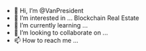- 👋 Hi, I’m @VanPresident
- 👀 I’m interested in ... Blockchain Real Estate
- 🌱 I’m currently learning ...
- 💞️ I’m looking to collaborate on ...
- 📫 How to reach me ...

<!---
VanPresident/VanPresident is a ✨ special ✨ repository because its `README.md` (this file) appears on your GitHub profile.
You can click the Preview link to take a look at your changes.
--->
